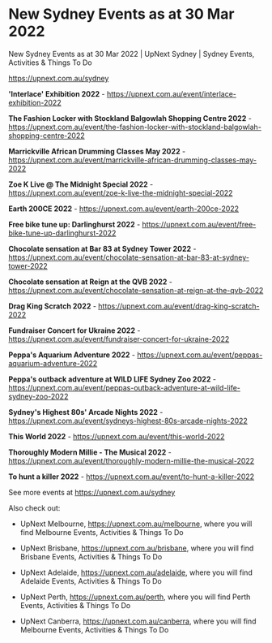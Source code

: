 # New Sydney Events as at 30 Mar 2022
New Sydney Events as at 30 Mar 2022 | UpNext Sydney | Sydney Events, Activities &amp; Things To Do

https://upnext.com.au/sydney


**'Interlace' Exhibition 2022** - https://upnext.com.au/event/interlace-exhibition-2022

**The Fashion Locker with Stockland Balgowlah Shopping Centre 2022** - https://upnext.com.au/event/the-fashion-locker-with-stockland-balgowlah-shopping-centre-2022

**Marrickville African Drumming Classes May 2022** - https://upnext.com.au/event/marrickville-african-drumming-classes-may-2022

**Zoe K Live @ The Midnight Special 2022** - https://upnext.com.au/event/zoe-k-live-the-midnight-special-2022

**Earth 200CE 2022** - https://upnext.com.au/event/earth-200ce-2022

**Free bike tune up: Darlinghurst 2022** - https://upnext.com.au/event/free-bike-tune-up-darlinghurst-2022

**Chocolate sensation at Bar 83 at Sydney Tower 2022** - https://upnext.com.au/event/chocolate-sensation-at-bar-83-at-sydney-tower-2022

**Chocolate sensation at Reign at the QVB 2022** - https://upnext.com.au/event/chocolate-sensation-at-reign-at-the-qvb-2022

**Drag King Scratch 2022** - https://upnext.com.au/event/drag-king-scratch-2022

**Fundraiser Concert for Ukraine 2022** - https://upnext.com.au/event/fundraiser-concert-for-ukraine-2022

**Peppa's Aquarium Adventure 2022** - https://upnext.com.au/event/peppas-aquarium-adventure-2022

**Peppa's outback adventure at WILD LIFE Sydney Zoo 2022** - https://upnext.com.au/event/peppas-outback-adventure-at-wild-life-sydney-zoo-2022

**Sydney's Highest 80s' Arcade Nights 2022** - https://upnext.com.au/event/sydneys-highest-80s-arcade-nights-2022

**This World 2022** - https://upnext.com.au/event/this-world-2022

**Thoroughly Modern Millie - The Musical 2022** - https://upnext.com.au/event/thoroughly-modern-millie-the-musical-2022

**To hunt a killer 2022** - https://upnext.com.au/event/to-hunt-a-killer-2022



See more events at https://upnext.com.au/sydney


Also check out:

* UpNext Melbourne, https://upnext.com.au/melbourne, where you will find Melbourne Events, Activities & Things To Do

* UpNext Brisbane, https://upnext.com.au/brisbane, where you will find Brisbane Events, Activities & Things To Do

* UpNext Adelaide, https://upnext.com.au/adelaide, where you will find Adelaide Events, Activities & Things To Do

* UpNext Perth, https://upnext.com.au/perth, where you will find Perth Events, Activities & Things To Do

* UpNext Canberra, https://upnext.com.au/canberra, where you will find Melbourne Events, Activities & Things To Do